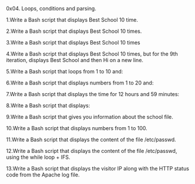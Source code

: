  0x04. Loops, conditions and parsing.

1.Write a Bash script that displays Best School 10 time.

2.Write a Bash script that displays Best School 10 times.

3.Write a Bash script that displays Best School 10 times

4.Write a Bash script that displays Best School 10 times, but for the 9th iteration, displays Best School and then Hi on a new line.

5.Write a Bash script that loops from 1 to 10 and:

6.Write a Bash script that displays numbers from 1 to 20 and:

7.Write a Bash script that displays the time for 12 hours and 59 minutes:

8.Write a Bash script that displays:

9.Write a Bash script that gives you information about the school file.

10.Write a Bash script that displays numbers from 1 to 100.

11.Write a Bash script that displays the content of the file /etc/passwd.

12.Write a Bash script that displays the content of the file /etc/passwd, using the while loop + IFS.

13.Write a Bash script that displays the visitor IP along with the HTTP status code from the Apache log file.
